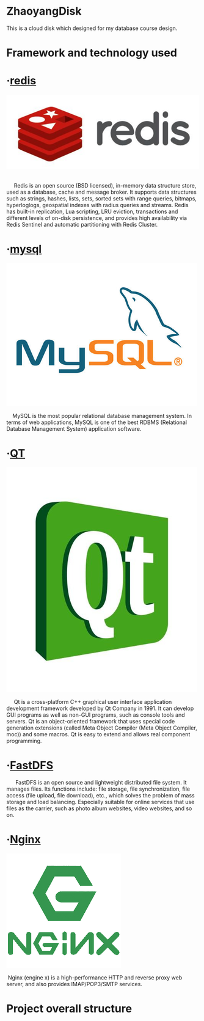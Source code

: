 # ZhaoyangDisk
This is a cloud disk which designed for my database course design.

Framework and technology used
=========================
·[redis](https://redis.io/)
  =============

###### ![](https://github.com/superzhaoyang/img_storage/blob/master/clouddisk/redis.jpg)  

&nbsp;&nbsp;&nbsp;&nbsp;&nbsp;Redis is an open source (BSD licensed), in-memory data structure store, used as a database, cache and message broker. It supports data structures such as strings, hashes, lists, sets, sorted sets with range queries, bitmaps, hyperloglogs, geospatial indexes with radius queries and streams. Redis has built-in replication, Lua scripting, LRU eviction, transactions and different levels of on-disk persistence, and provides high availability via Redis Sentinel and automatic partitioning with Redis Cluster.
    
·[mysql](https://www.mysql.com/) 
 =============

![](https://github.com/superzhaoyang/img_storage/blob/master/clouddisk/mysql.jpg)

&nbsp;&nbsp;&nbsp;&nbsp;MySQL is the most popular relational database management system. In terms of web applications, 
MySQL is one of the best RDBMS (Relational Database Management System) application software.
    

·[QT](https://www.qt.io/)
===============

![](https://github.com/superzhaoyang/img_storage/blob/master/clouddisk/qt.jpg)

&nbsp;&nbsp;&nbsp;&nbsp;&nbsp;Qt is a cross-platform C++ graphical user interface application development framework developed by Qt Company in 1991. It can develop GUI programs as well as non-GUI programs, such as console tools and servers. Qt is an object-oriented framework that uses special code generation extensions (called Meta Object Compiler (Meta Object Compiler, moc)) and some macros. Qt is easy to extend and allows real component programming.
    
·[FastDFS](https://github.com/happyfish100/fastdfs)
===================
&nbsp;&nbsp;&nbsp;&nbsp;&nbsp; FastDFS is an open source and lightweight distributed file system. It manages files. Its functions include: file storage, file synchronization, file access (file upload, file download), etc., which solves the problem of mass storage and load balancing. Especially suitable for online services that use files as the carrier, such as photo album websites, video websites, and so on.

# ·[Nginx](http://nginx.org/en/download.html)
![](https://github.com/superzhaoyang/img_storage/blob/master/clouddisk/nginx.jpg)

​        Nginx (engine x) is a high-performance HTTP and reverse proxy web server, and also provides IMAP/POP3/SMTP services.

#  Project overall structure

